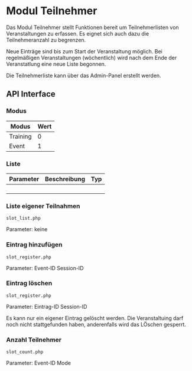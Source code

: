 # Modul Teilnehmer

Das Modul Teilnehmer stellt Funktionen bereit um Teilnehmerlisten von Veranstaltungen zu erfassen. Es eignet sich auch dazu die Teilnehmeranzahl zu begrenzen.

Neue Einträge sind bis zum Start der Veranstaltung möglich.
Bei regelmäßigen Veranstaltungen (wöchentlich) wird nach dem Ende der Veranstatlung eine neue Liste begonnen.

Die Teilnehmerliste kann über das Admin-Panel erstellt werden.

## API Interface

### Modus

| Modus    | Wert |
| -------- | ---- |
| Training | 0    |
| Event    | 1    |

### Liste

| Parameter | Beschreibung | Typ  |
| --------- | ------------ | ---- |
|           |              |      |
|           |              |      |
|           |              |      |
|           |              |      |






### Liste eigener Teilnahmen

```
slot_list.php
```
Parameter: keine

### Eintrag hinzufügen

```
slot_register.php
```
Parameter: 
Event-ID
Session-ID

### Eintrag löschen

```
slot_register.php
```
Parameter: 
Eintrag-ID
Session-ID

Es kann nur ein eigener Eintrag gelöscht werden. Die Veranstaltuing darf noch nicht stattgefunden haben, anderenfalls wird das LÖschen gesperrt.

### Anzahl Teilnehmer


```
slot_count.php
```
Parameter: 
Event-ID
Mode



